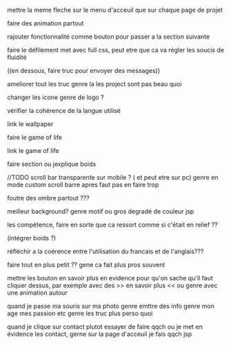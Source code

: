 mettre la meme fleche sur le menu d'acceuil que sur chaque page de projet

faire des animation partout



rajouter fonctionnalité comme bouton pour passer a la section suivante

faire le défilement met avec full css, peut etre que ca va régler les soucis de fluidité

((en dessous, faire truc pour envoyer des messages))

ameliorer tout les truc genre la les project sont pas beau quoi

changer les icone genre de logo ?


vérifier la cohérence de la langue utilisé

link le wallpaper

faire le game of life

link le game of life

faire section ou jexplique boids

//TODO scroll bar transparente sur mobile ? ( et peut etre sur pc)
genre en mode custom scroll barre apres faut pas en faire trop


foutre des ombre partout ???

meilleur background? genre motif ou gros degradé de couleur jsp

les compétence, faire en sorte que ca ressort comme si c'était en relief ??

(intégrer boids ?)


réfléchir a la coérence entre l'utilisation du francais et de l'anglais???



faire tout en plus petit ?? gene ca fait plus pros souvent



mettre les bouton en savoir plus en evidence pour qu'on sache qu'il faut cliquer dessus, par exemple avec des >> en savoir plus << 
ou genre avec une animation autour

quand je passe ma souris sur ma photo genre emttre des info genre mon age mes passion etc genre les truc plus perso quoi

quand je clique sur contact plutot essayer de faire qqch ou je met en évidence les contact, gerne sur la page d'acceuil je fais qqch jsp 
